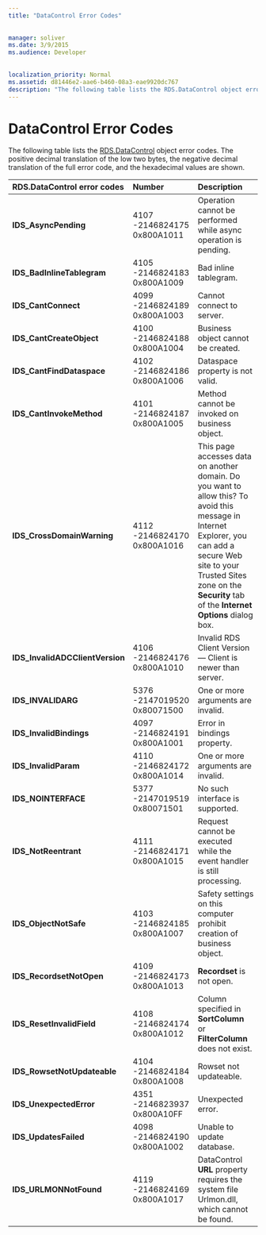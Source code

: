 ```yaml
---
title: "DataControl Error Codes"
  
  
manager: soliver
ms.date: 3/9/2015
ms.audience: Developer
 
  
localization_priority: Normal
ms.assetid: d81446e2-aae6-b460-08a3-eae9920dc767
description: "The following table lists the RDS.DataControl object error codes. The positive decimal translation of the low two bytes, the negative decimal translation of the full error code, and the hexadecimal values are shown."
---
```


# DataControl Error Codes

The following table lists the [RDS.DataControl](datacontrol-object-rds.md) object error codes. The positive decimal translation of the low two bytes, the negative decimal translation of the full error code, and the hexadecimal values are shown. 
  
|**RDS.DataControl error codes**|**Number**|**Description**|
|:-----|:-----|:-----|
|**IDS_AsyncPending** <br/> |4107          -2146824175          0x800A1011  <br/> |Operation cannot be performed while async operation is pending.  <br/> |
|**IDS_BadInlineTablegram** <br/> |4105          -2146824183          0x800A1009  <br/> |Bad inline tablegram.  <br/> |
|**IDS_CantConnect** <br/> |4099          -2146824189          0x800A1003  <br/> |Cannot connect to server.  <br/> |
|**IDS_CantCreateObject** <br/> |4100          -2146824188          0x800A1004  <br/> |Business object cannot be created.  <br/> |
|**IDS_CantFindDataspace** <br/> |4102          -2146824186          0x800A1006  <br/> |Dataspace property is not valid.  <br/> |
|**IDS_CantInvokeMethod** <br/> |4101          -2146824187          0x800A1005  <br/> |Method cannot be invoked on business object.  <br/> |
|**IDS_CrossDomainWarning** <br/> |4112          -2146824170          0x800A1016  <br/> |This page accesses data on another domain. Do you want to allow this? To avoid this message in Internet Explorer, you can add a secure Web site to your Trusted Sites zone on the **Security** tab of the **Internet Options** dialog box.  <br/> |
|**IDS_InvalidADCClientVersion** <br/> |4106          -2146824176          0x800A1010  <br/> |Invalid RDS Client Version — Client is newer than server.  <br/> |
|**IDS_INVALIDARG** <br/> |5376          -2147019520          0x80071500  <br/> |One or more arguments are invalid.  <br/> |
|**IDS_InvalidBindings** <br/> |4097          -2146824191          0x800A1001  <br/> |Error in bindings property.  <br/> |
|**IDS_InvalidParam** <br/> |4110          -2146824172          0x800A1014  <br/> |One or more arguments are invalid.  <br/> |
|**IDS_NOINTERFACE** <br/> |5377          -2147019519          0x80071501  <br/> |No such interface is supported.  <br/> |
|**IDS_NotReentrant** <br/> |4111          -2146824171          0x800A1015  <br/> |Request cannot be executed while the event handler is still processing.  <br/> |
|**IDS_ObjectNotSafe** <br/> |4103          -2146824185          0x800A1007  <br/> |Safety settings on this computer prohibit creation of business object.  <br/> |
|**IDS_RecordsetNotOpen** <br/> |4109          -2146824173          0x800A1013  <br/> |**Recordset** is not open.  <br/> |
|**IDS_ResetInvalidField** <br/> |4108          -2146824174          0x800A1012  <br/> |Column specified in **SortColumn** or **FilterColumn** does not exist.  <br/> |
|**IDS_RowsetNotUpdateable** <br/> |4104          -2146824184          0x800A1008  <br/> |Rowset not updateable.  <br/> |
|**IDS_UnexpectedError** <br/> |4351          -2146823937          0x800A10FF  <br/> |Unexpected error.  <br/> |
|**IDS_UpdatesFailed** <br/> |4098          -2146824190          0x800A1002  <br/> |Unable to update database.  <br/> |
|**IDS_URLMONNotFound** <br/> |4119          -2146824169          0x800A1017  <br/> |DataControl **URL** property requires the system file Urlmon.dll, which cannot be found.  <br/> |
   


